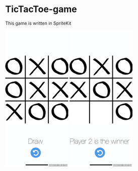 # TicTacToe-game
This game is written in SpriteKit

<img src="https://raw.githubusercontent.com/MompiDevi/TicTacToe-game/master/Images/Pic1.png" width="200">
<img src="https://raw.githubusercontent.com/MompiDevi/TicTacToe-game/master/Images/Pic2.png" width="200">

